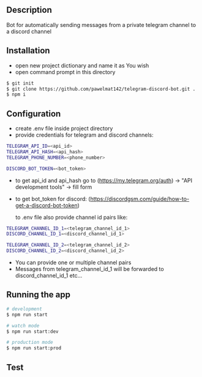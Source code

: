 ## Description

Bot for automatically sending messages from a private telegram channel to a discord channel

## Installation

* open new project dictionary and name it as You wish
* open command prompt in this directory
```bash
$ git init
$ git clone https://github.com/pawelmat142/telegram-discord-bot.git .
$ npm i
```

## Configuration
* create .env file inside project directory
* provide credentials for telegram and discord channels:
```bash
TELEGRAM_API_ID=<api_id>
TELEGRAM_API_HASH=<api_hash>
TELEGRAM_PHONE_NUMBER=<phone_number>

DISCORD_BOT_TOKEN=<bot_token>
```
* to get api_id and api_hash go to (https://my.telegram.org/auth) ->  "API development tools" -> fill form
* to get bot_token for discord: (https://discordgsm.com/guide/how-to-get-a-discord-bot-token)

  to .env file also provide channel id pairs like:
```bash
TELEGRAM_CHANNEL_ID_1=<telegram_channel_id_1>
DISCORD_CHANNEL_ID_1=<discord_channel_id_1>

TELEGRAM_CHANNEL_ID_2=<telegram_channel_id_2>
DISCORD_CHANNEL_ID_2=<discord_channel_id_2>
```
* You can provide one or multiple channel pairs
* Messages from telegram_channel_id_1 will be forwarded to discord_channel_id_1 etc...

## Running the app

```bash
# development
$ npm run start

# watch mode
$ npm run start:dev

# production mode
$ npm run start:prod
```

## Test
